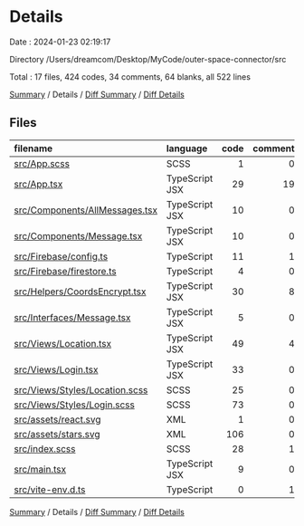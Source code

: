 # Details

Date : 2024-01-23 02:19:17

Directory /Users/dreamcom/Desktop/MyCode/outer-space-connector/src

Total : 17 files,  424 codes, 34 comments, 64 blanks, all 522 lines

[Summary](results.md) / Details / [Diff Summary](diff.md) / [Diff Details](diff-details.md)

## Files
| filename | language | code | comment | blank | total |
| :--- | :--- | ---: | ---: | ---: | ---: |
| [src/App.scss](/src/App.scss) | SCSS | 1 | 0 | 0 | 1 |
| [src/App.tsx](/src/App.tsx) | TypeScript JSX | 29 | 19 | 11 | 59 |
| [src/Components/AllMessages.tsx](/src/Components/AllMessages.tsx) | TypeScript JSX | 10 | 0 | 1 | 11 |
| [src/Components/Message.tsx](/src/Components/Message.tsx) | TypeScript JSX | 10 | 0 | 1 | 11 |
| [src/Firebase/config.ts](/src/Firebase/config.ts) | TypeScript | 11 | 1 | 1 | 13 |
| [src/Firebase/firestore.ts](/src/Firebase/firestore.ts) | TypeScript | 4 | 0 | 1 | 5 |
| [src/Helpers/CoordsEncrypt.tsx](/src/Helpers/CoordsEncrypt.tsx) | TypeScript JSX | 30 | 8 | 15 | 53 |
| [src/Interfaces/Message.tsx](/src/Interfaces/Message.tsx) | TypeScript JSX | 5 | 0 | 0 | 5 |
| [src/Views/Location.tsx](/src/Views/Location.tsx) | TypeScript JSX | 49 | 4 | 11 | 64 |
| [src/Views/Login.tsx](/src/Views/Login.tsx) | TypeScript JSX | 33 | 0 | 4 | 37 |
| [src/Views/Styles/Location.scss](/src/Views/Styles/Location.scss) | SCSS | 25 | 0 | 2 | 27 |
| [src/Views/Styles/Login.scss](/src/Views/Styles/Login.scss) | SCSS | 73 | 0 | 6 | 79 |
| [src/assets/react.svg](/src/assets/react.svg) | XML | 1 | 0 | 0 | 1 |
| [src/assets/stars.svg](/src/assets/stars.svg) | XML | 106 | 0 | 1 | 107 |
| [src/index.scss](/src/index.scss) | SCSS | 28 | 1 | 7 | 36 |
| [src/main.tsx](/src/main.tsx) | TypeScript JSX | 9 | 0 | 2 | 11 |
| [src/vite-env.d.ts](/src/vite-env.d.ts) | TypeScript | 0 | 1 | 1 | 2 |

[Summary](results.md) / Details / [Diff Summary](diff.md) / [Diff Details](diff-details.md)